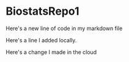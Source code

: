 # BiostatsRepo1

Here's a new line of code in my markdown file

Here's a line I added locally. 

Here's a change I made in the cloud
